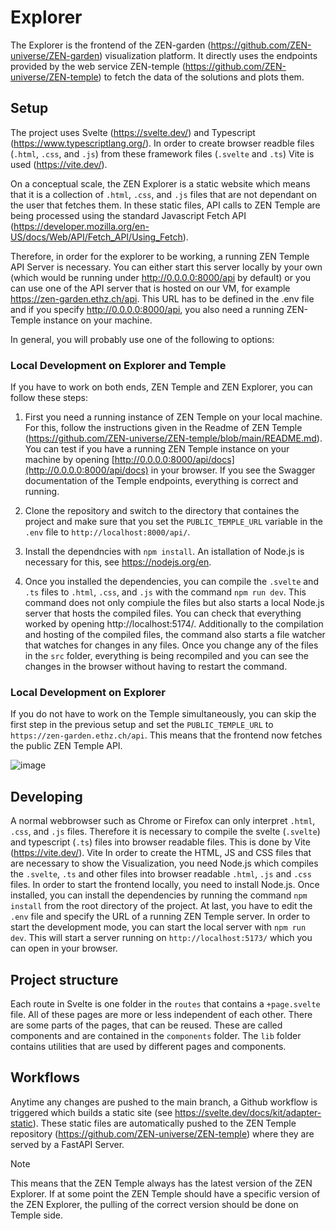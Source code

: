 # Explorer
The Explorer is the frontend of the ZEN-garden (https://github.com/ZEN-universe/ZEN-garden) visualization platform. It directly uses the endpoints provided by the web service ZEN-temple (https://github.com/ZEN-universe/ZEN-temple) to fetch the data of the solutions and plots them.

## Setup
The project uses Svelte (https://svelte.dev/) and Typescript (https://www.typescriptlang.org/). In order to create browser readble files (`.html`, `.css`, and `.js`) from these framework files (`.svelte` and `.ts`) Vite is used (https://vite.dev/).

On a conceptual scale, the ZEN Explorer is a static website which means that it is a collection of `.html`, `.css`, and `.js` files that are not dependant on the user that fetches them. 
In these static files, API calls to ZEN Temple are being processed using the standard Javascript Fetch API (https://developer.mozilla.org/en-US/docs/Web/API/Fetch_API/Using_Fetch). 

Therefore, in order for the explorer to be working, a running ZEN Temple API Server is necessary. You can either start this server locally by your own (which would be running under http://0.0.0.0:8000/api by default) or you can use one of the API server that is hosted on our VM, for example https://zen-garden.ethz.ch/api.
This URL has to be defined in the .env file and if you specify http://0.0.0.0:8000/api, you also need a running ZEN-Temple instance on your machine. 

In general, you will probably use one of the following to options:

### Local Development on Explorer and Temple
If you have to work on both ends, ZEN Temple and ZEN Explorer, you can follow these steps:

1. First you need a running instance of ZEN Temple on your local machine. For this, follow the instructions given in the Readme of ZEN Temple (https://github.com/ZEN-universe/ZEN-temple/blob/main/README.md).
You can test if you have a running ZEN Temple instance on your machine by opening [http://0.0.0.0:8000/api/docs](http://0.0.0.0:8000/api/docs) in your browser. If you see the Swagger documentation of the Temple endpoints, everything is correct and running.

2. Clone the repository and switch to the directory that containes the project and make sure that you set the `PUBLIC_TEMPLE_URL` variable in the `.env` file to `http://localhost:8000/api/`.
3. Install the dependncies with `npm install`. An istallation of Node.js is necessary for this, see https://nodejs.org/en.
4. Once you installed the dependencies, you can compile the `.svelte` and `.ts` files to `.html`, `.css`, and `.js` with the command `npm run dev`. This command does not only compiule the files but also starts a local Node.js server that hosts the compiled files. You can check that everything worked by opening http://localhost:5174/. Additionally to the compilation and hosting of the compiled files, the command also starts a file watcher that watches for changes in any files. Once you change any of the files in the `src` folder, everything is being recompiled and you can see the changes in the browser without having to restart the command.

### Local Development on Explorer
If you do not have to work on the Temple simultaneously, you can skip the first step in the previous setup and set the `PUBLIC_TEMPLE_URL` to `https://zen-garden.ethz.ch/api`. This means that the frontend now fetches the public ZEN Temple API.

![image](https://github.com/user-attachments/assets/d5ddb1e0-45a0-4f98-a72c-8599b448eb2c)


## Developing
A normal webbrowser such as Chrome or Firefox can only interpret `.html`, `.css`, and `.js` files. Therefore it is necessary to compile the svelte (`.svelte`) and typescript (`.ts`) files into browser readable files. This is done by Vite (https://vite.dev/). Vite
In order to create the HTML, JS and CSS files that are necessary to show the Visualization, you need Node.js which compiles the `.svelte`, `.ts` and other files into browser readable `.html`, `.js` and `.css` files. 
In order to start the frontend locally, you need to install Node.js. 
Once installed, you can install the dependencies by running the command `npm install` from the root directory of the project. 
At last, you have to edit the `.env` file and specify the URL of a running ZEN Temple server.
In order to start the development mode, you can start the local server with `npm run dev`.
This will start a server running on `http://localhost:5173/` which you can open in your browser.

## Project structure

Each route in Svelte is one folder in the `routes` that contains a `+page.svelte` file. All of these pages are more or less independent of each other. There are some parts of the pages, that can be reused. These are called components and are contained in the `components` folder. The `lib` folder contains utilities that are used by different pages and components.


## Workflows

Anytime any changes are pushed to the main branch, a Github workflow is triggered which builds a static site (see https://svelte.dev/docs/kit/adapter-static). These static files are automatically pushed to the ZEN Temple repository (https://github.com/ZEN-universe/ZEN-temple) where they are served by a FastAPI Server.

> [!NOTE]
> This means that the ZEN Temple always has the latest version of the ZEN Explorer. If at some point the ZEN Temple should have a specific version of the ZEN Explorer, the pulling of the correct version should be done on Temple side.
